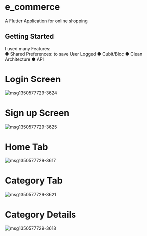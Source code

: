 # e_commerce

A Flutter Application for online shopping 

## Getting Started
I used many Features:<br>
● Shared Preferences: to save User Logged
● Cubit/Bloc
● Clean Architecture
● API
# Login Screen
![msg1350577729-3624](https://github.com/salmahossam094/e-commerce/assets/90824795/95630047-6226-42cc-82b7-5853a3831eb6)
# Sign up Screen
![msg1350577729-3625](https://github.com/salmahossam094/e-commerce/assets/90824795/80d62ad8-fb96-4038-ba1b-a3589c223d65)
# Home Tab
![msg1350577729-3617](https://github.com/salmahossam094/e-commerce/assets/90824795/0a87a2d4-2719-4f39-b3c6-18170842f290)
# Category Tab
![msg1350577729-3621](https://github.com/salmahossam094/e-commerce/assets/90824795/8cdfcdff-54c9-4094-85f7-4e815f219adb)
# Category Details 
![msg1350577729-3618](https://github.com/salmahossam094/e-commerce/assets/90824795/0251e281-8bfb-4149-9218-07938dc35b58)


